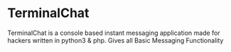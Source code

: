 # TerminalChat
TerminalChat is a console based instant messaging application made for hackers written in python3 &amp; php. Gives all Basic Messaging Functionality
